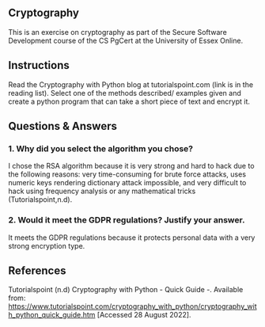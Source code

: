 ## Cryptography

This is an exercise on cryptography as part of the Secure Software Development course of the CS PgCert at the University of Essex Online. 

## Instructions

Read the Cryptography with Python blog at tutorialspoint.com (link is in the reading list). Select one of the methods described/ examples given and create a python program that can take a short piece of text and encrypt it.

## Questions & Answers

### 1. Why did you select the algorithm you chose?

I chose the RSA algorithm because it is very strong and hard to hack due to the following reasons: very time-consuming for brute force attacks, uses numeric keys rendering dictionary attack impossible, and very difficult to hack using frequency analysis or any mathematical tricks (Tutorialspoint,n.d).


### 2. Would it meet the GDPR regulations? Justify your answer.

It meets the GDPR regulations because it protects personal data with a very strong encryption type.

## References

Tutorialspoint (n.d) Cryptography with Python - Quick Guide -. Available from: https://www.tutorialspoint.com/cryptography_with_python/cryptography_with_python_quick_guide.htm [Accessed 28 August 2022].







